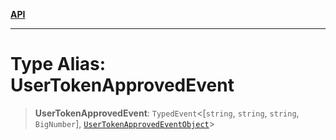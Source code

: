 [**API**](../../../README.md)

***

# Type Alias: UserTokenApprovedEvent

> **UserTokenApprovedEvent**: `TypedEvent`\<\[`string`, `string`, `string`, `BigNumber`\], [`UserTokenApprovedEventObject`](../interfaces/UserTokenApprovedEventObject.md)\>
